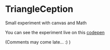 TriangleCeption
===============

Small experiment with canvas and Math

You can see the experiment live on this [codepen](http://codepen.io/Mamboleoo/full/dzyBu/ "TriangleCeption")

(Comments may come late... :) )
